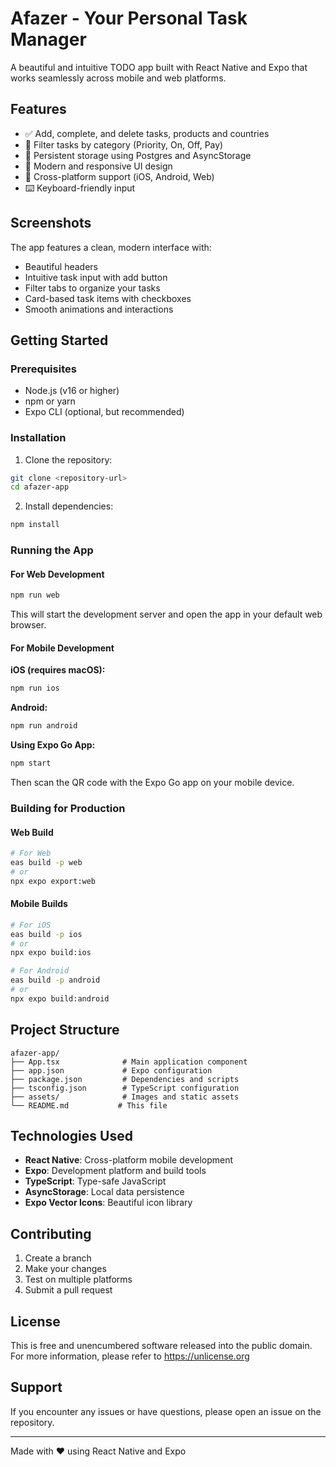 # Afazer - Your Personal Task Manager

A beautiful and intuitive TODO app built with React Native and Expo that works seamlessly across mobile and web platforms.

## Features

- ✅ Add, complete, and delete tasks, products and countries
- 🔄 Filter tasks by category (Priority, On, Off, Pay)
- 💾 Persistent storage using Postgres and AsyncStorage
- 🎨 Modern and responsive UI design
- 📱 Cross-platform support (iOS, Android, Web)
- ⌨️ Keyboard-friendly input

## Screenshots

The app features a clean, modern interface with:
- Beautiful headers
- Intuitive task input with add button
- Filter tabs to organize your tasks
- Card-based task items with checkboxes
- Smooth animations and interactions

## Getting Started

### Prerequisites

- Node.js (v16 or higher)
- npm or yarn
- Expo CLI (optional, but recommended)

### Installation

1. Clone the repository:
```bash
git clone <repository-url>
cd afazer-app
```

2. Install dependencies:
```bash
npm install
```

### Running the App

#### For Web Development
```bash
npm run web
```
This will start the development server and open the app in your default web browser.

#### For Mobile Development

**iOS (requires macOS):**
```bash
npm run ios
```

**Android:**
```bash
npm run android
```

**Using Expo Go App:**
```bash
npm start
```
Then scan the QR code with the Expo Go app on your mobile device.

### Building for Production

#### Web Build
```bash
# For Web
eas build -p web
# or
npx expo export:web
```

#### Mobile Builds
```bash
# For iOS
eas build -p ios
# or
npx expo build:ios

# For Android
eas build -p android
# or
npx expo build:android
```

## Project Structure

```
afazer-app/
├── App.tsx              # Main application component
├── app.json             # Expo configuration
├── package.json         # Dependencies and scripts
├── tsconfig.json        # TypeScript configuration
├── assets/              # Images and static assets
└── README.md           # This file
```

## Technologies Used

- **React Native**: Cross-platform mobile development
- **Expo**: Development platform and build tools
- **TypeScript**: Type-safe JavaScript
- **AsyncStorage**: Local data persistence
- **Expo Vector Icons**: Beautiful icon library

## Contributing

1. Create a branch
1. Make your changes
3. Test on multiple platforms
4. Submit a pull request

## License

This is free and unencumbered software released into the public domain. For more information, please refer to <https://unlicense.org>

## Support

If you encounter any issues or have questions, please open an issue on the repository.

---

Made with ❤️ using React Native and Expo 